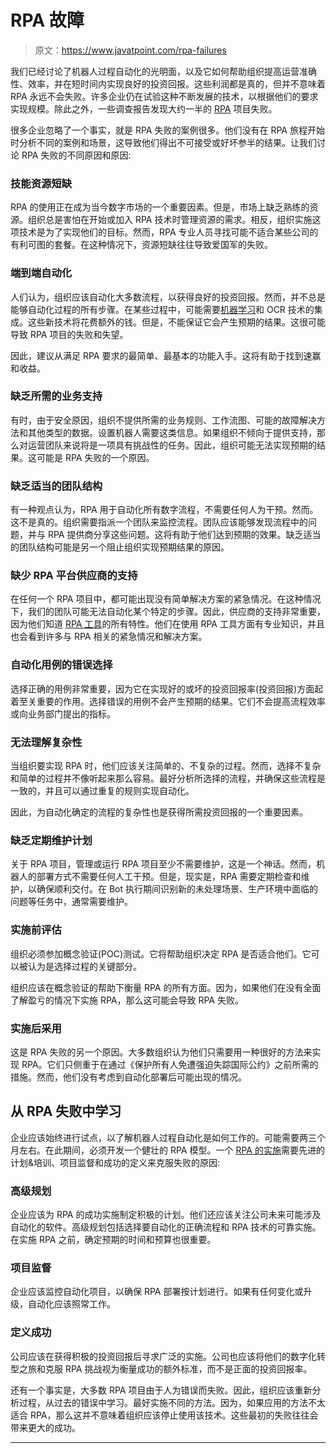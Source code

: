 # RPA 故障

> 原文：<https://www.javatpoint.com/rpa-failures>

我们已经讨论了机器人过程自动化的光明面，以及它如何帮助组织提高运营准确性、效率，并在短时间内实现良好的投资回报。这些利润都是真的，但并不意味着 RPA 永远不会失败。许多企业仍在试验这种不断发展的技术，以根据他们的要求实现规模。除此之外，一些调查报告发现大约一半的 [RPA](https://www.javatpoint.com/rpa) 项目失败。

很多企业忽略了一个事实，就是 RPA 失败的案例很多。他们没有在 RPA 旅程开始时分析不同的案例和场景，这导致他们得出不可接受或好坏参半的结果。让我们讨论 RPA 失败的不同原因和原因:

### 技能资源短缺

RPA 的使用正在成为当今数字市场的一个重要因素。但是，市场上缺乏熟练的资源。组织总是害怕在开始或加入 RPA 技术时管理资源的需求。相反，组织实施这项技术是为了实现他们的目标。然而，RPA 专业人员寻找可能不适合某些公司的有利可图的套餐。在这种情况下，资源短缺往往导致爱国军的失败。

### 端到端自动化

人们认为，组织应该自动化大多数流程，以获得良好的投资回报。然而，并不总是能够自动化过程的所有步骤。在某些过程中，可能需要[机器学习](https://www.javatpoint.com/machine-learning)和 OCR 技术的集成。这些新技术将花费额外的钱。但是，不能保证它会产生预期的结果。这很可能导致 RPA 项目的失败和失望。

因此，建议从满足 RPA 要求的最简单、最基本的功能入手。这将有助于找到速赢和收益。

### 缺乏所需的业务支持

有时，由于安全原因，组织不提供所需的业务规则、工作流图、可能的故障解决方法和其他类型的数据。设置机器人需要这类信息。如果组织不倾向于提供支持，那么对运营团队来说将是一项具有挑战性的任务。因此，组织可能无法实现预期的结果。这可能是 RPA 失败的一个原因。

### 缺乏适当的团队结构

有一种观点认为，RPA 用于自动化所有数字流程，不需要任何人为干预。然而。这不是真的。组织需要指派一个团队来监控流程。团队应该能够发现流程中的问题，并与 RPA 提供商分享这些问题。这将有助于他们达到预期的效果。缺乏适当的团队结构可能是另一个阻止组织实现预期结果的原因。

### 缺少 RPA 平台供应商的支持

在任何一个 RPA 项目中，都可能出现没有简单解决方案的紧急情况。在这种情况下，我们的团队可能无法自动化某个特定的步骤。因此，供应商的支持非常重要，因为他们知道 [RPA 工具](https://www.javatpoint.com/rpa-tools)的所有特性。他们在使用 RPA 工具方面有专业知识，并且也会看到许多与 RPA 相关的紧急情况和解决方案。

### 自动化用例的错误选择

选择正确的用例非常重要，因为它在实现好的或坏的投资回报率(投资回报)方面起着至关重要的作用。选择错误的用例不会产生预期的结果。它们不会提高流程效率或向业务部门提出的指标。

### 无法理解复杂性

当组织要实现 RPA 时，他们应该关注简单的、不复杂的过程。然而，选择不复杂和简单的过程并不像听起来那么容易。最好分析所选择的流程，并确保这些流程是一致的，并且可以通过重复的规则实现自动化。

因此，为自动化确定的流程的复杂性也是获得所需投资回报的一个重要因素。

### 缺乏定期维护计划

关于 RPA 项目，管理或运行 RPA 项目至少不需要维护，这是一个神话。然而，机器人的部署方式不需要任何人工干预。但是，现实是，RPA 需要定期检查和维护，以确保顺利交付。在 Bot 执行期间识别新的未处理场景、生产环境中面临的问题等任务中，通常需要维护。

### 实施前评估

组织必须参加概念验证(POC)测试。它将帮助组织决定 RPA 是否适合他们。它可以被认为是选择过程的关键部分。

组织应该在概念验证的帮助下衡量 RPA 的所有方面。因为，如果他们在没有全面了解盈亏的情况下实施 RPA，那么这可能会导致 RPA 失败。

### 实施后采用

这是 RPA 失败的另一个原因。大多数组织认为他们只需要用一种很好的方法来实现 RPA。它们只侧重于在通过《保护所有人免遭强迫失踪国际公约》之前所需的措施。然而，他们没有考虑到自动化部署后可能出现的情况。

## 从 RPA 失败中学习

企业应该始终进行试点，以了解机器人过程自动化是如何工作的。可能需要两三个月左右。在此期间，必须开发一个健壮的 RPA 模型。一个 [RPA 的实施](https://www.javatpoint.com/rpa-implementation)需要先进的计划&培训、项目监督和成功的定义来克服失败的原因:

### 高级规划

企业应该为 RPA 的成功实施制定积极的计划。他们还应该关注公司未来可能涉及自动化的软件。高级规划包括选择要自动化的正确流程和 RPA 技术的可靠实施。在实施 RPA 之前，确定预期的时间和预算也很重要。

### 项目监督

企业应该监控自动化项目，以确保 RPA 部署按计划进行。如果有任何变化或升级，自动化应该照常工作。

### 定义成功

公司应该在获得积极的投资回报后寻求广泛的实施。公司也应该将他们的数字化转型之旅和克服 RPA 挑战视为衡量成功的额外标准，而不是正面的投资回报率。

还有一个事实是，大多数 RPA 项目由于人为错误而失败。因此，组织应该重新分析过程，从过去的错误中学习。最好实施不同的方法。因为，如果应用的方法不太适合 RPA，那么这并不意味着组织应该停止使用该技术。这些最初的失败往往会带来更大的成功。

* * *
